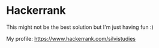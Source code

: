 # Hackerrank

This might not be the best solution but I'm just having fun :)

My profile: https://www.hackerrank.com/silvistudies
